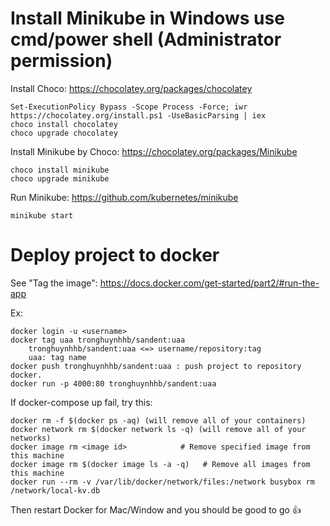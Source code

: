 # Install Minikube in Windows use cmd/power shell (Administrator permission)
Install Choco: https://chocolatey.org/packages/chocolatey

	Set-ExecutionPolicy Bypass -Scope Process -Force; iwr https://chocolatey.org/install.ps1 -UseBasicParsing | iex
	choco install chocolatey
	choco upgrade chocolatey
	
Install Minikube by Choco: https://chocolatey.org/packages/Minikube

	choco install minikube
	choco upgrade minikube

Run Minikube: https://github.com/kubernetes/minikube

	minikube start
		
# Deploy project to docker
See "Tag the image": https://docs.docker.com/get-started/part2/#run-the-app

Ex:

	docker login -u <username>
	docker tag uaa tronghuynhhb/sandent:uaa
		tronghuynhhb/sandent:uaa <=> username/repository:tag
		uaa: tag name
	docker push tronghuynhhb/sandent:uaa : push project to repository docker.
	docker run -p 4000:80 tronghuynhhb/sandent:uaa

If docker-compose up fail, try this:

	docker rm -f $(docker ps -aq) (will remove all of your containers)
	docker network rm $(docker network ls -q) (will remove all of your networks)
	docker image rm <image id>            # Remove specified image from this machine
	docker image rm $(docker image ls -a -q)   # Remove all images from this machine
	docker run --rm -v /var/lib/docker/network/files:/network busybox rm /network/local-kv.db
	
Then restart Docker for Mac/Window and you should be good to go 👍
